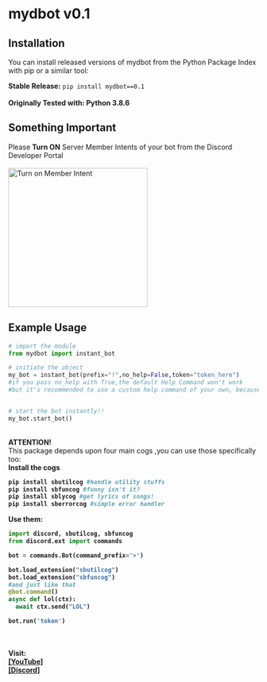 # mydbot v0.1

## Installation

You can install released versions of mydbot from the Python Package Index with pip or a similar tool:

**Stable Release:** `pip install mydbot==0.1`<br>
<br>**Originally Tested with: Python 3.8.6**
## Something Important 
Please **Turn ON** Server Member Intents of your bot 
from the Discord Developer Portal<br>
<br>
<img align="center" alt="Turn on Member Intent" width="280px" src="https://raw.githubusercontent.com/Datavorous/datavorous.github.io/main/IMG_20210428_120207.jpg" />


## Example Usage
```python
# import the module
from mydbot import instant_bot

# initiate the object
my_bot = instant_bot(prefix="!",no_help=False,token="token_here") 
#if you pass no_help with True,the default Help Command won't work
#but it's recommended to use a custom help command of your own, because the default one is not good


# start the bot instantly!!
my_bot.start_bot()

```


<br><b>ATTENTION!</b><br>
This package depends upon four main cogs ,you can use those specifically too:<br>
<b>Install the cogs<b>

```python
pip install sbutilcog #handle utility stuffs
pip install sbfuncog #funny isn't it?
pip install sblycog #get lyrics of songs!
pip install sberrorcog #simple error handler
```
Use them: 
```python
import discord, sbutilcog, sbfuncog
from discord.ext import commands

bot = commands.Bot(command_prefix='>')

bot.load_extension("sbutilcog")
bot.load_extension("sbfuncog")
#and just like that
@bot.command()
async def lol(ctx):
  await ctx.send("LOL")

bot.run('token')
```

<br>
<br><b>
Visit:<br></b><a href = "https://youtube.com/channel/UCzQ0-MHhoUdItckrw6DvQIA">
[YouTube]</a>
<br>
<a href="https://discord.gg/V4BtrGxMAt">
[Discord]
</a>
